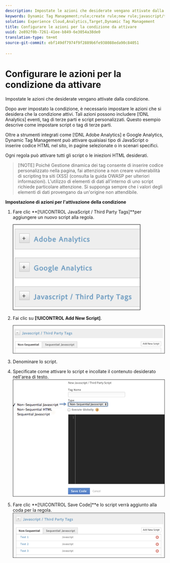 ```yaml
---
description: Impostate le azioni che desiderate vengano attivate dalla condizione.
keywords: Dynamic Tag Management;rule;create rule;new rule;javascript/third party tags;set up actions for condition;add new script;non-sequential javascript;sequential javascript;non-sequential html
solution: Experience Cloud,Analytics,Target,Dynamic Tag Management
title: Configurare le azioni per la condizione da attivare
uuid: 2e892f0b-7261-41ee-b849-6e3054a38de0
translation-type: tm+mt
source-git-commit: ebf149df7974f9f2889b6fe938088eda90c84051

---
```



# Configurare le azioni per la condizione da attivare

Impostate le azioni che desiderate vengano attivate dalla condizione.

Dopo aver impostato la condizione, è necessario impostare le azioni che si desidera che la condizione attivi. Tali azioni possono includere [!DNL Analytics] eventi, tag di terze parti e script personalizzati. Questo esempio descrive come impostare script o tag di terze parti.

Oltre a strumenti integrati come [!DNL Adobe Analytics] e Google Analytics, Dynamic Tag Management può attivare qualsiasi tipo di JavaScript o inserire codice HTML nel sito, in pagine selezionate o in scenari specifici.

Ogni regola può attivare tutti gli script o le iniezioni HTML desiderati.

> [!NOTE] Poiché Gestione dinamica dei tag consente di inserire codice personalizzato nella pagina, fai attenzione a non creare vulnerabilità di scripting tra siti (XSS) (consulta la guida [](https://www.owasp.org/index.php/Cross-site_Scripting_(XSS)) OWASP per ulteriori informazioni). L&#39;utilizzo di elementi di dati all&#39;interno di uno script richiede particolare attenzione. Si supponga sempre che i valori degli elementi di dati provengano da un&#39;origine non attendibile.

**Impostazione di azioni per l&#39;attivazione della condizione**

1. Fare clic **[!UICONTROL JavaScript / Third Party Tags]**per aggiungere un nuovo script alla regola.

   ![](assets/scripts-actions.png)

1. Fai clic su **[!UICONTROL Add New Script]**.

   ![](assets/scripts-actions2.png)

1. Denominare lo script.
1. Specificate come attivare lo script e incollate il contenuto desiderato nell&#39;area di testo. ![](assets/scripts-actions3.png)

1. Fare clic **[!UICONTROL Save Code]**e lo script verrà aggiunto alla coda per la regola.![](assets/scripts-actions4.png)

